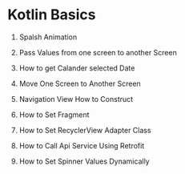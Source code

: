 # Kotlin Basics

 1.  Spalsh Animation 
 
  2.  Pass Values from one screen to another Screen
  
  3.  How to get Calander selected Date
  
  4. Move One Screen to Another Screen
  
  5. Navigation View How to Construct
  
  6. How to Set Fragment
  
  7. How to Set RecyclerView Adapter Class
  
  8. How to Call Api Service Using Retrofit 
  
  9. How to Set Spinner Values Dynamically
